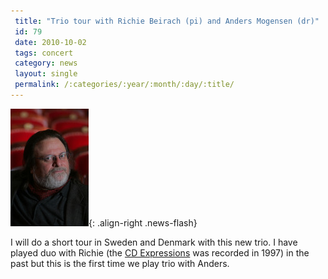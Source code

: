 ```yaml
---
 title: "Trio tour with Richie Beirach (pi) and Anders Mogensen (dr)"
 id: 79
 date: 2010-10-02
 tags: concert
 category: news
 layout: single
 permalink: /:categories/:year/:month/:day/:title/
---
```

![image-right](/assets/images/beirach-color-small.jpg){: .align-right .news-flash}

I will do a short tour in Sweden and Denmark with this new trio. I have played duo with Richie (the <a href="http://www.henrikfrisk.com/index.jsp?metaId=music&id=disc&about=1">CD Expressions</a> was recorded in 1997) in the past but this is the first time we play trio with Anders. 

